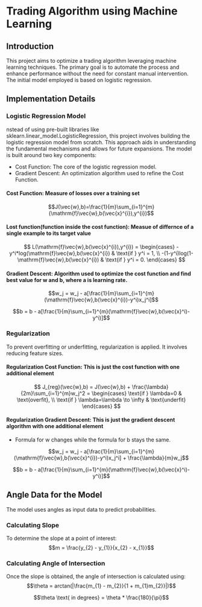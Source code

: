 # Trading Algorithm using Machine Learning
## Introduction
This project aims to optimize a trading algorithm leveraging machine learning techniques. The primary goal is to automate the process and enhance performance without the need for constant manual intervention. The initial model employed is based on logistic regression.
## Implementation Details

### Logistic Regression Model
nstead of using pre-built libraries like sklearn.linear_model.LogisticRegression, this project involves building the logistic regression model from scratch. This approach aids in understanding the fundamental mechanisms and allows for future expansions. The model is built around two key components:
- Cost Function: The core of the logistic regression model.
- Gradient Descent: An optimization algorithm used to refine the Cost Function.

#### Cost Function: Measure of losses over a training set
$$J(\vec{w},b)=\frac{1}{m}\sum_{i=1}^{m}(\mathrm{f}\vec{w},b(\vec{x}^{i}),y^{i})$$

#### Lost function(function inside the cost function): Measue of differnce of a single example to its target value 

$$
L(\mathrm{f}\vec{w},b(\vec{x}^{i}),y^{i}) = 
\begin{cases}
    -y^i*log(\mathrm{f}\vec{w},b(\vec{x}^{i}) & \text{if } y^i = 1, \\
    -(1-y^i)log(1-\mathrm{f}\vec{w},b(\vec{x}^{i}) & \text{if } y^i = 0.
\end{cases}
$$

#### Gradient Descent: Algorithm used to optimize the cost function and find best value for w and b, where a is learning rate.
$$w_j = w_j - a[\frac{1}{m}\sum_{i=1}^{m}(\mathrm{f}\vec{w},b(\vec{x}^{i})-y^i)x_j^i]$$

$$b = b - a[\frac{1}{m}\sum_{i=1}^{m}(\mathrm{f}\vec{w},b(\vec{x}^i)-y^i)]$$

### Regularization
To prevent overfitting or underfitting, regularization is applied. It involves reducing feature sizes.
#### Regularization Cost Function: This is just the cost function with one additional element

$$
J_{reg}(\vec{w},b) = J(\vec{w},b) + \frac{\lambda}{2m}\sum_{i=1}^{m}w_j^2 = 
\begin{cases}
    \text{if } \lambda=0 & \text{overfit}, \\
    \text{if } \lambda=\lambda \to \infty & \text{underfit}
\end{cases}
$$

#### Regularization Gradient Descent: This is just the gradient descent algorithm with one additional element
- Formula for w changes while the formula for b stays the same.

$$w_j = w_j - a[\frac{1}{m}\sum_{i=1}^{m}(\mathrm{f}\vec{w},b(\vec{x}^{i})-y^i)x_j^i] + \frac{\lambda}{m}w_j$$

$$b = b - a[\frac{1}{m}\sum_{i=1}^{m}(\mathrm{f}\vec{w},b(\vec{x}^i)-y^i)]$$

## Angle Data for the Model
The model uses angles as input data to predict probabilities.

### Calculating Slope
To determine the slope at a point of interest:
$$m = \frac{y_{2} - y_{1}}{x_{2} - x_{1}}$$

### Calculating Angle of Intersection
Once the slope is obtained, the angle of intersection is calculated using:
$$\theta = arctan(|\frac{m_{1} - m_{2}}{1 + m_{1}m_{2}}|)$$

$$\theta \text{ in degrees} = \theta * \frac{180}{\pi}$$
